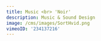 ```yaml
---
title: Music <br> 'Noir'
description: Music & Sound Design
image: /cms/images/SortHvid.png
vimeoID: '234137216'
---
```








